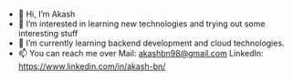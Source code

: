 - 👋 Hi, I’m Akash
- 👀 I’m interested in learning new technologies and trying out some interesting stuff
- 🌱 I’m currently learning backend development and cloud technologies.
- 📫 You can reach me over
  Mail: akashbn98@gmail.com
  LinkedIn: https://www.linkedin.com/in/akash-bn/

<!---
akashbn98/akashbn98 is a ✨ special ✨ repository because its `README.md` (this file) appears on your GitHub profile.
You can click the Preview link to take a look at your changes.
--->
